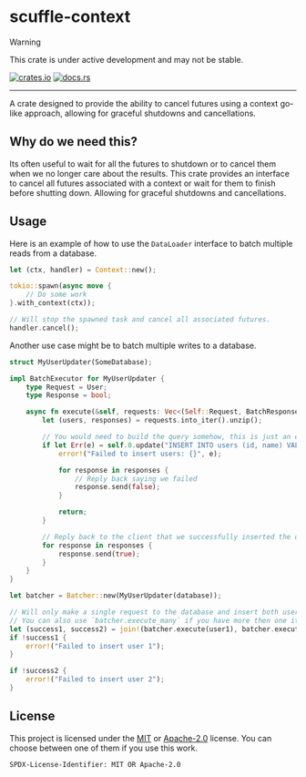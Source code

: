 # scuffle-context

> [!WARNING]  
> This crate is under active development and may not be stable.

 [![crates.io](https://img.shields.io/crates/v/scuffle-context.svg)](https://crates.io/crates/scuffle-context) [![docs.rs](https://img.shields.io/docsrs/scuffle-context)](https://docs.rs/scuffle-context)

---

A crate designed to provide the ability to cancel futures using a context go-like approach, allowing for graceful shutdowns and cancellations.

## Why do we need this?

Its often useful to wait for all the futures to shutdown or to cancel them when we no longer care about the results. This crate provides an interface to cancel all futures associated with a context or wait for them to finish before shutting down. Allowing for graceful shutdowns and cancellations.

## Usage

Here is an example of how to use the `DataLoader` interface to batch multiple reads from a database.

```rust
let (ctx, handler) = Context::new();

tokio::spawn(async move {
    // Do some work
}.with_context(ctx));

// Will stop the spawned task and cancel all associated futures.
handler.cancel();
```

Another use case might be to batch multiple writes to a database.

```rust
struct MyUserUpdater(SomeDatabase);

impl BatchExecutor for MyUserUpdater {
    type Request = User;
    type Response = bool;

    async fn execute(&self, requests: Vec<(Self::Request, BatchResponse<Self::Response>)>) {
        let (users, responses) = requests.into_iter().unzip();

        // You would need to build the query somehow, this is just an example
        if let Err(e) = self.0.update("INSERT INTO users (id, name) VALUES ($1, $2), ($3, $4)").bind(users).await {
            error!("Failed to insert users: {}", e);

            for response in responses {
                // Reply back saying we failed
                response.send(false);
            }

            return;
        }

        // Reply back to the client that we successfully inserted the users
        for response in responses {
            response.send(true);
        }
    }
}

let batcher = Batcher::new(MyUserUpdater(database));

// Will only make a single request to the database and insert both users
// You can also use `batcher.execute_many` if you have more then one item to insert.
let (success1, success2) = join!(batcher.execute(user1), batcher.execute(user2));
if !success1 {
    error!("Failed to insert user 1");
}

if !success2 {
    error!("Failed to insert user 2");
}
```

## License

This project is licensed under the [MIT](./LICENSE.MIT) or [Apache-2.0](./LICENSE.Apache-2.0) license.
You can choose between one of them if you use this work.

`SPDX-License-Identifier: MIT OR Apache-2.0`
